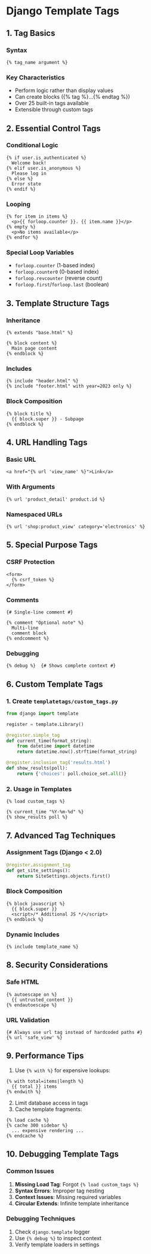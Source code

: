 # Django Template Tags

## 1. Tag Basics

### Syntax
```django
{% tag_name argument %}
```

### Key Characteristics
- Perform logic rather than display values
- Can create blocks ({% tag %}...{% endtag %})
- Over 25 built-in tags available
- Extensible through custom tags

## 2. Essential Control Tags

### Conditional Logic
```django
{% if user.is_authenticated %}
  Welcome back!
{% elif user.is_anonymous %}
  Please log in
{% else %}
  Error state
{% endif %}
```

### Looping
```django
{% for item in items %}
  <p>{{ forloop.counter }}. {{ item.name }}</p>
{% empty %}
  <p>No items available</p>
{% endfor %}
```

### Special Loop Variables
- `forloop.counter` (1-based index)
- `forloop.counter0` (0-based index)
- `forloop.revcounter` (reverse count)
- `forloop.first`/`forloop.last` (boolean)

## 3. Template Structure Tags

### Inheritance
```django
{% extends "base.html" %}

{% block content %}
  Main page content
{% endblock %}
```

### Includes
```django
{% include "header.html" %}
{% include "footer.html" with year=2023 only %}
```

### Block Composition
```django
{% block title %}
  {{ block.super }} - Subpage
{% endblock %}
```

## 4. URL Handling Tags

### Basic URL
```django
<a href="{% url 'view_name' %}">Link</a>
```

### With Arguments
```django
{% url 'product_detail' product.id %}
```

### Namespaced URLs
```django
{% url 'shop:product_view' category='electronics' %}
```

## 5. Special Purpose Tags

### CSRF Protection
```django
<form>
  {% csrf_token %}
</form>
```

### Comments
```django
{# Single-line comment #}

{% comment "Optional note" %}
  Multi-line
  comment block
{% endcomment %}
```

### Debugging
```django
{% debug %}  {# Shows complete context #}
```

## 6. Custom Template Tags

### 1. Create `templatetags/custom_tags.py`
```python
from django import template

register = template.Library()

@register.simple_tag
def current_time(format_string):
    from datetime import datetime
    return datetime.now().strftime(format_string)

@register.inclusion_tag('results.html')
def show_results(poll):
    return {'choices': poll.choice_set.all()}
```

### 2. Usage in Templates
```django
{% load custom_tags %}

{% current_time "%Y-%m-%d" %}
{% show_results poll %}
```

## 7. Advanced Tag Techniques

### Assignment Tags (Django < 2.0)
```python
@register.assignment_tag
def get_site_settings():
    return SiteSettings.objects.first()
```

### Block Composition
```django
{% block javascript %}
  {{ block.super }}
  <script>/* Additional JS */</script>
{% endblock %}
```

### Dynamic Includes
```django
{% include template_name %}
```

## 8. Security Considerations

### Safe HTML
```django
{% autoescape on %}
  {{ untrusted_content }}
{% endautoescape %}
```

### URL Validation
```django
{# Always use url tag instead of hardcoded paths #}
{% url 'safe_view' %}
```

## 9. Performance Tips

1. Use `{% with %}` for expensive lookups:
```django
{% with total=items|length %}
  {{ total }} items
{% endwith %}
```

2. Limit database access in tags
3. Cache template fragments:
```django
{% load cache %}
{% cache 300 sidebar %}
  ... expensive rendering ...
{% endcache %}
```

## 10. Debugging Template Tags

### Common Issues
1. **Missing Load Tag**: Forgot `{% load custom_tags %}`
2. **Syntax Errors**: Improper tag nesting
3. **Context Issues**: Missing required variables
4. **Circular Extends**: Infinite template inheritance

### Debugging Techniques
1. Check `django.template` logger
2. Use `{% debug %}` to inspect context
3. Verify template loaders in settings
